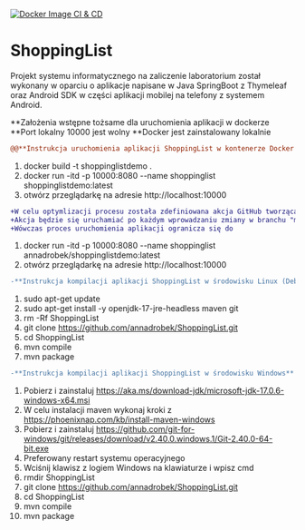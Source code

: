 [![Docker Image CI & CD](https://github.com/annadrobek/ShoppingList/actions/workflows/main.yml/badge.svg)](https://github.com/annadrobek/ShoppingList/actions/workflows/main.yml)

# ShoppingList
Projekt systemu informatycznego na zaliczenie laboratorium został wykonany w oparciu o aplikacje napisane w Java SpringBoot z Thymeleaf oraz Android SDK w części aplikacji mobilej na telefony z systemem Android.  

**Założenia wstępne tożsame dla uruchomienia aplikacji w dockerze
**Port lokalny 10000 jest wolny
**Docker jest zainstalowany lokalnie

```diff
@@**Instrukcja uruchomienia aplikacji ShoppingList w kontenerze Docker
```
1) docker build -t shoppinglistdemo .  
2) docker run -itd -p 10000:8080 --name shoppinglist shoppinglistdemo:latest  
3) otwórz przeglądarkę na adresie http://localhost:10000

```diff
+W celu optymlizacji procesu została zdefiniowana akcja GitHub tworząca obrazy dockerowe.
+Akcja będzie się uruchamiać po każdym wprowadzaniu zmiany w branchu "main".
+Wówczas proces uruchomienia aplikacji ogranicza się do
```
1) docker run -itd -p 10000:8080 --name shoppinglist annadrobek/shoppinglistdemo:latest
2) otwórz przeglądarkę na adresie http://localhost:10000

```diff
-**Instrukcja kompilacji aplikacji ShoppingList w środowisku Linux (Debian/Ubuntu)**  
```
1) sudo apt-get update  
2) sudo apt-get install -y openjdk-17-jre-headless maven git
3) rm -Rf ShoppingList  
4) git clone https://github.com/annadrobek/ShoppingList.git  
5) cd ShoppingList  
6) mvn compile  
7) mvn package   

```diff
-**Instrukcja kompilacji aplikacji ShoppingList w środowisku Windows**  
```
1) Pobierz i zainstaluj https://aka.ms/download-jdk/microsoft-jdk-17.0.6-windows-x64.msi  
2) W celu instalacji maven wykonaj kroki z https://phoenixnap.com/kb/install-maven-windows  
3) Pobierz i zainstaluj https://github.com/git-for-windows/git/releases/download/v2.40.0.windows.1/Git-2.40.0-64-bit.exe
4) Preferowany restart systemu operacyjnego
5) Wciśnij klawisz z logiem Windows na klawiaturze i wpisz cmd
6) rmdir ShoppingList
7) git clone https://github.com/annadrobek/ShoppingList.git  
8) cd ShoppingList  
9) mvn compile  
10) mvn package  
